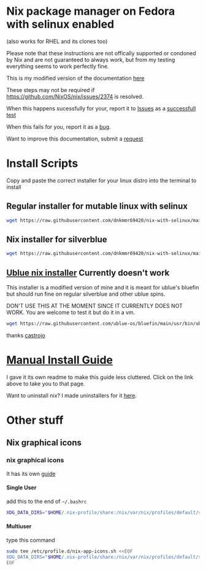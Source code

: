 # Nix package manager on Fedora with selinux enabled 

(also works for RHEL and its clones too)

Please note that these instructions are not offically supported or condoned by Nix and are not guaranteed to always work, but from my testing everything seems to work perfectly fine.

This is my modified version of the documentation [here](https://gist.github.com/matthewpi/08c3d652e7879e4c4c30bead7021ff73)

These steps may not be required if https://github.com/NixOS/nix/issues/2374 is resolved.

When this happens sucessfully for your, report it to [Issues](https://github.com/dnkmmr69420/nix-with-selinux/issues) as a [successfull test](https://github.com/dnkmmr69420/nix-with-selinux/issues/new?assignees=&labels=successful+test&template=successful-test.md&title=)

When this fails for you, report it as a [bug](https://github.com/dnkmmr69420/nix-with-selinux/issues/new?assignees=&labels=bug&template=bug_report.md&title=).

Want to improve this documentation, submit a [request](https://github.com/dnkmmr69420/nix-with-selinux/issues/new?assignees=&labels=&template=improvements-requests.md&title=)

# Install Scripts

Copy and paste the correct installer for your linux distro into the terminal to install

## Regular installer for mutable linux with selinux

```bash
wget https://raw.githubusercontent.com/dnkmmr69420/nix-with-selinux/main/regular-installer.sh && chmod a+x ./regular-installer.sh && ./regular-installer.sh ; rm ./regular-installer.sh
```

## Nix installer for silverblue

```bash
wget https://raw.githubusercontent.com/dnkmmr69420/nix-with-selinux/main/silverblue-installer.sh && chmod a+x ./silverblue-installer.sh && ./silverblue-installer.sh ; rm ./silverblue-installer.sh
```

## [Ublue nix installer](https://github.com/ublue-os/bluefin/blob/main/usr/bin/ublue-nix-install) Currently doesn't work

This installer is a modified version of mine and it is meant for ublue's bluefin but should run fine on regular silverblue and other ublue spins. 

DON'T USE THIS AT THE MOMENT SINCE IT CURRENTLY DOES NOT WORK. You are welcome to test it but do it in a vm.

```bash
wget https://raw.githubusercontent.com/ublue-os/bluefin/main/usr/bin/ublue-nix-install && chmod a+x ./ublue-nix-install && ./ublue-nix-install ; rm ./ublue-nix-install
```

thanks [castrojo](https://github.com/castrojo)

# [Manual Install Guide](https://github.com/dnkmmr69420/nix-with-selinux/blob/main/manual-install-guide.md)

I gave it its own readme to make this guide less cluttered. Click on the link above to take you to that page.

Want to uninstall nix? I made uninstallers for it [here](https://github.com/dnkmmr69420/nix-uninstallers).

# Other stuff

## Nix graphical icons

### nix graphical icons

It has its own [guide](https://github.com/dnkmmr69420/nix-graphical-app-icon-guide)

#### Single User

add this to the end of `~/.bashrc`

```bash
XDG_DATA_DIRS="$HOME/.nix-profile/share:/nix/var/nix/profiles/default/share:$XDG_DATA_DIRS"
```

#### Multiuser

type this command

```bash
sudo tee /etc/profile.d/nix-app-icons.sh <<EOF
XDG_DATA_DIRS="$HOME/.nix-profile/share:/nix/var/nix/profiles/default/share:$XDG_DATA_DIRS"
EOF
```


